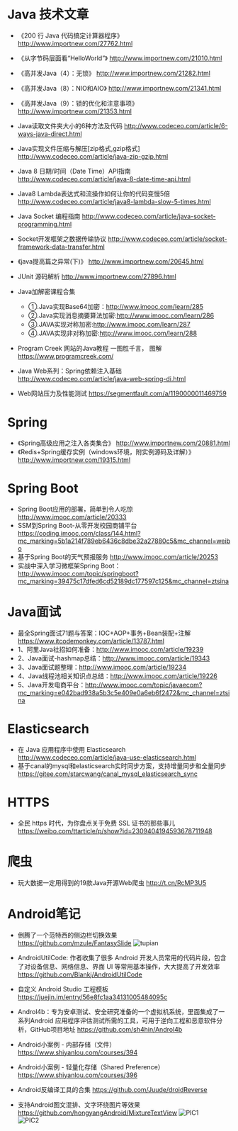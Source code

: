 
# Java 技术文章


- 《200 行 Java 代码搞定计算器程序》  http://www.importnew.com/27762.html
- 《从字节码层面看“HelloWorld”》 http://www.importnew.com/21010.html
- 《高并发Java（4）：无锁》 http://www.importnew.com/21282.html
- 《高并发Java（8）：NIO和AIO》  http://www.importnew.com/21341.html
- 《高并发Java（9）：锁的优化和注意事项》 http://www.importnew.com/21353.html
- Java读取文件夹大小的6种方法及代码 http://www.codeceo.com/article/6-ways-java-direct.html
- Java实现文件压缩与解压[zip格式,gzip格式] http://www.codeceo.com/article/java-zip-gzip.html
- Java 8 日期/时间（Date Time）API指南  http://www.codeceo.com/article/java-8-date-time-api.html
- Java8 Lambda表达式和流操作如何让你的代码变慢5倍  http://www.codeceo.com/article/java8-lambda-slow-5-times.html
- Java Socket 编程指南 http://www.codeceo.com/article/java-socket-programming.html
- Socket开发框架之数据传输协议 http://www.codeceo.com/article/socket-framework-data-transfer.html
- 《java提高篇之异常(下)》 http://www.importnew.com/20645.html
- JUnit 源码解析 http://www.importnew.com/27896.html

- Java加解密课程合集
    - ①.Java实现Base64加密：http://www.imooc.com/learn/285
    - ②.Java实现消息摘要算法加密:http://www.imooc.com/learn/286
    - ③.JAVA实现对称加密:http://www.imooc.com/learn/287
    - ④.JAVA实现非对称加密:http://www.imooc.com/learn/288
    
    
- Program Creek 网站的Java教程  一图胜千言， 图解  https://www.programcreek.com/

- Java Web系列：Spring依赖注入基础  http://www.codeceo.com/article/java-web-spring-di.html

- Web网站压力及性能测试 https://segmentfault.com/a/1190000011469759


# Spring
- 《Spring高级应用之注入各类集合》 http://www.importnew.com/20881.html
- 《Redis+Spring缓存实例（windows环境，附实例源码及详解）》  http://www.importnew.com/19315.html

# Spring Boot
- Spring Boot应用的部署，简单到令人吃惊 http://www.imooc.com/article/20333
- SSM到Spring Boot-从零开发校园商铺平台 https://coding.imooc.com/class/144.html?mc_marking=5b1a214f789eb6436c8dbe32a27880c5&mc_channel=weibo
- 基于Spring Boot的天气预报服务 http://www.imooc.com/article/20253
- 实战中深入学习微框架Spring Boot：http://www.imooc.com/topic/springboot?mc_marking=39475c17dfed6cd52189dc177597c125&mc_channel=ztsina



# Java面试 
- 最全Spring面试71题与答案：IOC+AOP+事务+Bean装配+注解  https://www.itcodemonkey.com/article/13787.html
- 1、阿里Java社招如何准备：http://www.imooc.com/article/19239
- 2、Java面试-hashmap总结：http://www.imooc.com/article/19343
- 3、Java面试题整理：http://www.imooc.com/article/19234
- 4、Java线程池相关知识点总结：http://www.imooc.com/article/19226
- 5、Java开发电商平台：http://www.imooc.com/topic/javaecom?mc_marking=e042bad938a5b3c5e409e0a6eb6f2472&mc_channel=ztsina

# Elasticsearch
- 在 Java 应用程序中使用 Elasticsearch http://www.codeceo.com/article/java-use-elasticsearch.html
- 基于canal的mysql和elasticsearch实时同步方案，支持增量同步和全量同步  https://gitee.com/starcwang/canal_mysql_elasticsearch_sync

# HTTPS
- 全民 https 时代，为你盘点关于免费 SSL 证书的那些事儿 https://weibo.com/ttarticle/p/show?id=2309404194593678711948

# 爬虫
- 玩大数据一定用得到的19款Java开源Web爬虫   http://t.cn/RcMP3U5



# Android笔记
- 倒腾了一个范特西的侧边栏切换效果 https://github.com/mzule/FantasySlide
![tupian](http://ww4.sinaimg.cn/large/005XFx1Tgw1f7lgz52fvfg30dc0npe82.gif)

- AndroidUtilCode: 作者收集了很多 Android 开发人员常用的代码片段，包含了对设备信息、网络信息、界面 UI 等常用基本操作，大大提高了开发效率 https://github.com/Blankj/AndroidUtilCode

- 自定义 Android Studio 工程模板  https://juejin.im/entry/56e8fc1aa34131005484095c
- Androl4b：专为安卓测试、安全研究准备的一个虚拟机系统，里面集成了一系列Android 应用程序评估测试所需的工具，可用于逆向工程和恶意软件分析，GitHub项目地址 https://github.com/sh4hin/Androl4b

- Android小案例 - 内部存储（文件） https://www.shiyanlou.com/courses/394
- Android小案例 - 轻量化存储（Shared Preference） https://www.shiyanlou.com/courses/396
- Android反编译工具的合集 https://github.com/Juude/droidReverse
- 支持Android图文混排、文字环绕图片等效果  https://github.com/hongyangAndroid/MixtureTextView
![PIC1](https://ww1.sinaimg.cn/mw690/bca65a60gw1ev9ztwatnrg20cy0ik4et.gif)  
![PIC2](https://ww4.sinaimg.cn/mw690/bca65a60gw1ev9ztyoueuj20mc0n0n3y.jpg)  


